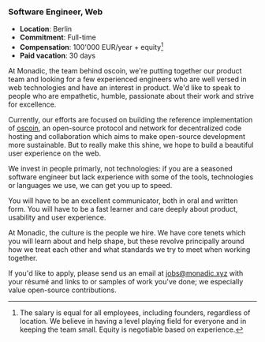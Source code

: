 ### Software Engineer, Web

* **Location**: Berlin
* **Commitment**: Full-time
* **Compensation**: 100'000 EUR/year + equity[^1]
* **Paid vacation**: 30 days

At Monadic, the team behind oscoin, we're putting together our product team and
looking for a few experienced engineers who are well versed in web technologies
and have an interest in product. We'd like to speak to people who are empathetic,
humble, passionate about their work and strive for excellence.

Currently, our efforts are focused on building the reference implementation of
[oscoin](http://oscoin.io), an open-source protocol and network for
decentralized code hosting and collaboration which aims to make open-source
development more sustainable. But to really make this shine, we hope to build a
beautiful user experience on the web.

We invest in people primarly, not technologies: if you are a seasoned software
engineer but lack experience with some of the tools, technologies or languages
we use, we can get you up to speed.

You will have to be an excellent communicator, both in oral and written form.
You will have to be a fast learner and care deeply about product, usability and
user experience.

At Monadic, the culture is the people we hire. We have core tenets which you
will learn about and help shape, but these revolve principally around how we
treat each other and what standards we try to meet when working together.

If you'd like to apply, please send us an email at <jobs@monadic.xyz> with
your résumé and links to or samples of work you've done; we especially value
open-source contributions.

[^1]: The salary is equal for all employees, including founders, regardless of
  location. We believe in having a level playing field for everyone and in
  keeping the team small. Equity is negotiable based on experience.
